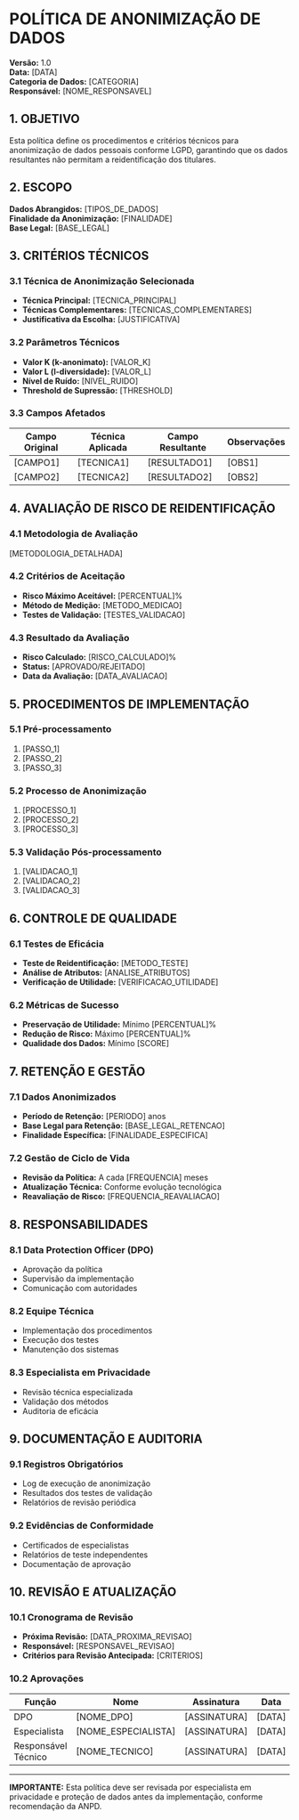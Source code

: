 # POLÍTICA DE ANONIMIZAÇÃO DE DADOS

**Versão:** 1.0  
**Data:** [DATA]  
**Categoria de Dados:** [CATEGORIA]  
**Responsável:** [NOME_RESPONSAVEL]  

## 1. OBJETIVO

Esta política define os procedimentos e critérios técnicos para anonimização de dados pessoais conforme LGPD, garantindo que os dados resultantes não permitam a reidentificação dos titulares.

## 2. ESCOPO

**Dados Abrangidos:** [TIPOS_DE_DADOS]  
**Finalidade da Anonimização:** [FINALIDADE]  
**Base Legal:** [BASE_LEGAL]  

## 3. CRITÉRIOS TÉCNICOS

### 3.1 Técnica de Anonimização Selecionada
- **Técnica Principal:** [TECNICA_PRINCIPAL]
- **Técnicas Complementares:** [TECNICAS_COMPLEMENTARES]
- **Justificativa da Escolha:** [JUSTIFICATIVA]

### 3.2 Parâmetros Técnicos
- **Valor K (k-anonimato):** [VALOR_K]
- **Valor L (l-diversidade):** [VALOR_L]
- **Nível de Ruído:** [NIVEL_RUIDO]
- **Threshold de Supressão:** [THRESHOLD]

### 3.3 Campos Afetados
| Campo Original | Técnica Aplicada | Campo Resultante | Observações |
|---------------|------------------|------------------|-------------|
| [CAMPO1] | [TECNICA1] | [RESULTADO1] | [OBS1] |
| [CAMPO2] | [TECNICA2] | [RESULTADO2] | [OBS2] |

## 4. AVALIAÇÃO DE RISCO DE REIDENTIFICAÇÃO

### 4.1 Metodologia de Avaliação
[METODOLOGIA_DETALHADA]

### 4.2 Critérios de Aceitação
- **Risco Máximo Aceitável:** [PERCENTUAL]%
- **Método de Medição:** [METODO_MEDICAO]
- **Testes de Validação:** [TESTES_VALIDACAO]

### 4.3 Resultado da Avaliação
- **Risco Calculado:** [RISCO_CALCULADO]%
- **Status:** [APROVADO/REJEITADO]
- **Data da Avaliação:** [DATA_AVALIACAO]

## 5. PROCEDIMENTOS DE IMPLEMENTAÇÃO

### 5.1 Pré-processamento
1. [PASSO_1]
2. [PASSO_2]
3. [PASSO_3]

### 5.2 Processo de Anonimização
1. [PROCESSO_1]
2. [PROCESSO_2]
3. [PROCESSO_3]

### 5.3 Validação Pós-processamento
1. [VALIDACAO_1]
2. [VALIDACAO_2]
3. [VALIDACAO_3]

## 6. CONTROLE DE QUALIDADE

### 6.1 Testes de Eficácia
- **Teste de Reidentificação:** [METODO_TESTE]
- **Análise de Atributos:** [ANALISE_ATRIBUTOS]
- **Verificação de Utilidade:** [VERIFICACAO_UTILIDADE]

### 6.2 Métricas de Sucesso
- **Preservação de Utilidade:** Mínimo [PERCENTUAL]%
- **Redução de Risco:** Máximo [PERCENTUAL]%
- **Qualidade dos Dados:** Mínimo [SCORE]

## 7. RETENÇÃO E GESTÃO

### 7.1 Dados Anonimizados
- **Período de Retenção:** [PERIODO] anos
- **Base Legal para Retenção:** [BASE_LEGAL_RETENCAO]
- **Finalidade Específica:** [FINALIDADE_ESPECIFICA]

### 7.2 Gestão de Ciclo de Vida
- **Revisão da Política:** A cada [FREQUENCIA] meses
- **Atualização Técnica:** Conforme evolução tecnológica
- **Reavaliação de Risco:** [FREQUENCIA_REAVALIACAO]

## 8. RESPONSABILIDADES

### 8.1 Data Protection Officer (DPO)
- Aprovação da política
- Supervisão da implementação
- Comunicação com autoridades

### 8.2 Equipe Técnica
- Implementação dos procedimentos
- Execução dos testes
- Manutenção dos sistemas

### 8.3 Especialista em Privacidade
- Revisão técnica especializada
- Validação dos métodos
- Auditoria de eficácia

## 9. DOCUMENTAÇÃO E AUDITORIA

### 9.1 Registros Obrigatórios
- Log de execução de anonimização
- Resultados dos testes de validação
- Relatórios de revisão periódica

### 9.2 Evidências de Conformidade
- Certificados de especialistas
- Relatórios de teste independentes
- Documentação de aprovação

## 10. REVISÃO E ATUALIZAÇÃO

### 10.1 Cronograma de Revisão
- **Próxima Revisão:** [DATA_PROXIMA_REVISAO]
- **Responsável:** [RESPONSAVEL_REVISAO]
- **Critérios para Revisão Antecipada:** [CRITERIOS]

### 10.2 Aprovações

| Função | Nome | Assinatura | Data |
|--------|------|------------|------|
| DPO | [NOME_DPO] | [ASSINATURA] | [DATA] |
| Especialista | [NOME_ESPECIALISTA] | [ASSINATURA] | [DATA] |
| Responsável Técnico | [NOME_TECNICO] | [ASSINATURA] | [DATA] |

---

**IMPORTANTE:** Esta política deve ser revisada por especialista em privacidade e proteção de dados antes da implementação, conforme recomendação da ANPD.